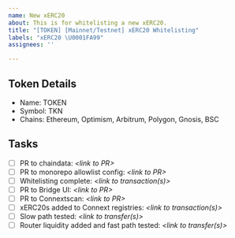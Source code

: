 ```yaml
---
name: New xERC20
about: This is for whitelisting a new xERC20.
title: "[TOKEN] [Mainnet/Testnet] xERC20 Whitelisting"
labels: "xERC20 \U0001FA99"
assignees: ''

---
```


## Token Details

- Name: TOKEN
- Symbol: TKN
- Chains: Ethereum, Optimism, Arbitrum, Polygon, Gnosis, BSC

## Tasks

- [ ] PR to chaindata: _\<link to PR\>_
- [ ] PR to monorepo allowlist config: _\<link to PR\>_
- [ ] Whitelisting complete: _\<link to transaction(s)\>_
- [ ] PR to Bridge UI: _\<link to PR\>_
- [ ] PR to Connextscan: _\<link to PR\>_
- [ ] xERC20s added to Connext registries: _\<link to transaction(s)\>_
- [ ] Slow path tested: _<link to transfer(s)>_
- [ ] Router liquidity added and fast path tested: _\<link to transfer(s)\>_
